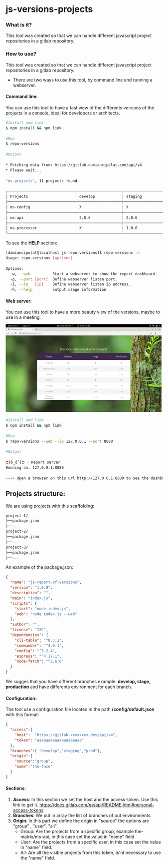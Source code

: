 # js-versions-projects

### What is it?
This tool was created so that we can handle different javascript project repositories in a gitlab repository.

### How to use?
This tool was created so that we can handle different javascript project repositories in a gitlab repository.

- There are two ways to use this tool, by command line and running a webserver.

#### Command line:
You can use this tool to have a fast view of the differents versions of the projects in a console, ideal for developers or architects.

```sh
#Install and link 
$ npm install && npm link

#Run
$ repo-versions

#Output

* Fetching data from: https://gitlab.damiancipolat.com/api/v4
* Please wait... 

"ms-projects", 11 projects found.

┌──────────────────────────────┬────────────────────┬────────────────────┬────────────────────┐
│ Projects                     │ develop            │ staging            │ prod               │
├──────────────────────────────┼────────────────────┼────────────────────┼────────────────────┤
│ ms-config                    │ X                  │ X                  │ X                  │
├──────────────────────────────┼────────────────────┼────────────────────┼────────────────────┤
│ ms-api                       │ 2.0.6              │ 2.0.6              │ 2.0.6              │
├──────────────────────────────┼────────────────────┼────────────────────┼────────────────────┤
│ ms-processor                 │ X                  │ 1.0.0              │ 1.0.0              │
└──────────────────────────────┴────────────────────┴────────────────────┴────────────────────┘

```

To see the **HELP** section:

```sh
[damiancipolat@localhost js-repo-versions]$ repo-versions -h
Usage: repo-versions [options]

Options:
  -w, --web          Start a webserver to show the report dashboard.
  -p, --port [port]  Define webserver listen port.
  -i, --ip   [ip]    Define webserver listen ip address.
  -h, --help         output usage information
```


#### Web server:
You can use this tool to have a more beauty view of the versions, maybe to use in a meeting.

<img src="https://github.com/damiancipolat/js-repo-versions/blob/master/doc/web.png?raw=true" width="500px"/>

```sh
#Install and link 
$ npm install && npm link

#Run
$ repo-versions --web --ip 127.0.0.1 --port 8080

#Output

ᕦ(ò_óˇ)ᕤ - Report server
Running on: 127.0.0.1:8080

---> Open a browser on this url http://127.0.0.1:8080 to see the dashboard.

```

## Projects structure:
We are using projects with this scaffolding:

```sh
project-1/
├──package.json
├──...
project-2/
├──package.json
├──...
project-3/
├──package.json
├──...

```

An example of the package.json:

```json
{
  "name": "js-report-of-versions",
  "version": "1.0.0",
  "description": "",
  "main": "index.js",
  "scripts": {
    "start": "node index.js",
    "web": "node index.js --web"
  },
  "author": "",
  "license": "ISC",
  "dependencies": {
    "cli-table": "^0.3.1",
    "commander": "^4.0.1",
    "config": "^3.2.4",
    "express": "^4.17.1",
    "node-fetch": "^2.6.0"
  }
}
```

We sugges that you have different branches example: **develop, stage, production** and have differents environment for each branch.

#### Configuration:
The tool use a configuration file located in the path **/config/default.json** with this format:

```json
{
  "access":{
    "host":  "https://gitlab.xxxxxxxx.dev/api/v4",
    "token": "aaaaaaaaaaaaaaaaaaaa"
  },  
  "branches":[ "develop","staging","prod"],
  "origin":{
    "source":"group",
    "name":"the-face"
  }
}
```

#### Sections:

1. **Access**: In this section we set the host and the access-token. Use this link to get it. https://docs.gitlab.com/ee/api/README.html#personal-access-tokens
2. **Branches**: We put in array the list of branches of out environments.
3. **Origin**: In this part we define the origin in "source" the options are "group" , "user", "all".
    * Group: Are the projects from a specific group, example the-matrix/ms-api, in this case set the value in "name" field.
    * User: Are the projects from a specific user, in this case set the value in "name" field.
    * All: Are all the visible projects from this token, is'nt necessary to use the "name" field.   
